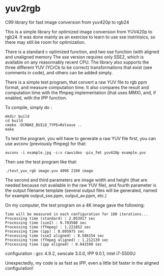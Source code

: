 # yuv2rgb
C99 library for fast image conversion from yuv420p to rgb24

This is a simple library for optimized image conversion from YUV420p to rgb24.
It was done mainly as an exercise to learn to use sse instrinsics, so there may still be room for optimization.

There is a standard c optimized function, and two sse function (with aligned and unaligned memory
The sse version requires only SSE2, which is available on any reasonnably recent CPU.
The library also supports the three different YUV (YCrCb to be correct) transformations that exist (see comments in code), and others can be added simply.

There is a simple test program, that convert a raw YUV file to rgb ppm format, and measure computation time.
It also compares the result and computation time with the ffmpeg implementation (that uses MMX), and, if enabled, with the IPP function.

To compile, simply do :

    mkdir build
    cd build
    cmake -DCMAKE_BUILD_TYPE=Release ..
    make

To test the program, you will have to generate a raw YUV file first, you can use avconv (previously ffmpeg) for that:

    avconv -i example.jpg -c:v rawvideo -pix_fmt yuv420p example.yuv

Then use the test program like that:

    ./test_yuv_rgb image.yuv 4096 2160 image
  
The second and third parameters are image width and height (that are needed because not available in the raw YUV file), and fourth parameter is the output filename template (several output files will be generated, named for example output_sse.ppm, output_av.ppm, etc.)

On my computer, the test program on a 4K image gave the following:

    Time will be measured in each configuration for 100 iterations...
    Processing time (standard) : 2.053917 sec
    Processing time (sse2) : 0.703588 sec
    Processing time (ffmpeg) : 1.221852 sec
    Processing time (ipp) : 0.695975 sec
    Processing time (sse2 aligned) : 0.586154 sec
    Processing time (ffmpeg aligned) : 1.212139 sec
    Processing time (ipp aligned) : 0.641598 sec

configuration : gcc 4.9.2, swscale 3.0.0, IPP 9.0.1, intel i7-5500U

Unexpectedly, my code is as fast as IPP, even a little bit faster in the aligned configuration!
